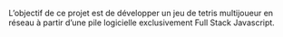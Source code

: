L’objectif de ce projet est de développer un jeu de tetris multijoueur en réseau à partir d’une pile logicielle exclusivement Full Stack Javascript.
